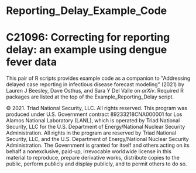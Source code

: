 # Reporting_Delay_Example_Code

# C21096: Correcting for reporting delay: an example using dengue fever data

This pair of R scripts provides example code as a companion to "Addressing delayed case reporting in infectious disease forecast modeling" (2021) by Lauren J Beesley, Dave Osthus, and Sara Y Del Valle on *arXiv*. Required R packages are listed at the top of the Example_Reporting_Delay script. 

© 2021. Triad National Security, LLC. All rights reserved.
This program was produced under U.S. Government contract 89233218CNA000001 for Los Alamos
National Laboratory (LANL), which is operated by Triad National Security, LLC for the U.S.
Department of Energy/National Nuclear Security Administration. All rights in the program are
reserved by Triad National Security, LLC, and the U.S. Department of Energy/National Nuclear
Security Administration. The Government is granted for itself and others acting on its behalf a
nonexclusive, paid-up, irrevocable worldwide license in this material to reproduce, prepare
derivative works, distribute copies to the public, perform publicly and display publicly, and to permit
others to do so.

